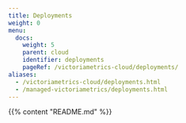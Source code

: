 ```yaml
---
title: Deployments
weight: 0
menu:
  docs:
    weight: 5
    parent: cloud
    identifier: deployments
    pageRef: /victoriametrics-cloud/deployments/
aliases:
  - /victoriametrics-cloud/deployments.html
  - /managed-victoriametrics/deployments.html
---
```

{{% content "README.md" %}}
